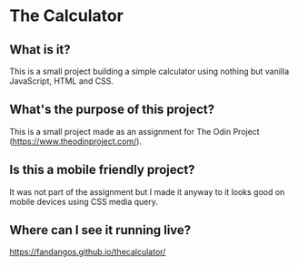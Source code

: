 # The Calculator


## What is it?

This is a small project building a simple calculator using nothing but vanilla JavaScript, HTML and CSS. 

## What's the purpose of this project?

This is a small project made as an assignment for The Odin Project (https://www.theodinproject.com/).

## Is this a mobile friendly project?

It was not part of the assignment but I made it anyway to it looks good on mobile devices using CSS media query.

## Where can I see it running live?

https://fandangos.github.io/thecalculator/

